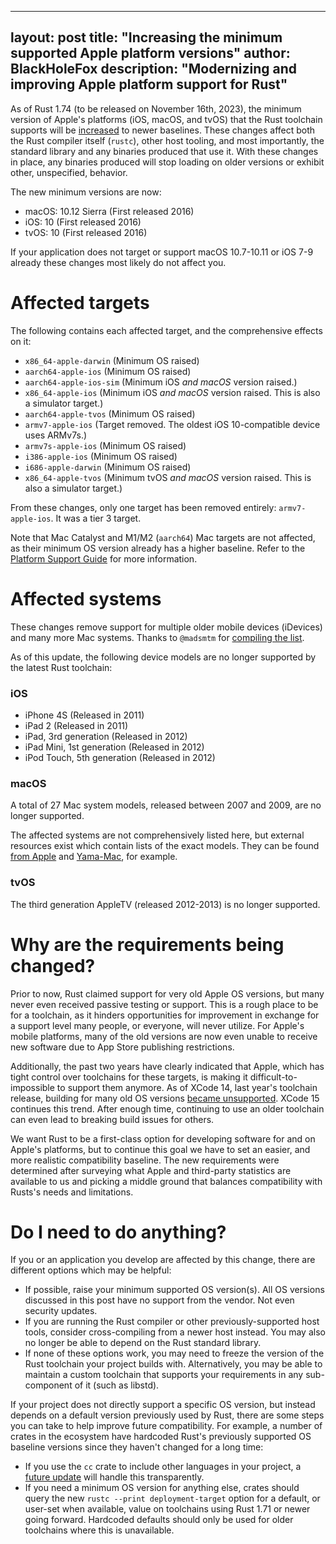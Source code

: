 
---
layout: post
title: "Increasing the minimum supported Apple platform versions"
author: BlackHoleFox
description: "Modernizing and improving Apple platform support for Rust"
---

As of Rust 1.74 (to be released on November 16th, 2023), the minimum version of Apple's platforms (iOS, macOS, and tvOS) that the Rust toolchain supports will be [increased](https://github.com/rust-lang/rust/pull/104385) to newer baselines. These changes affect both the Rust compiler itself (`rustc`), other host tooling, and most importantly, the standard library and any binaries produced that use it. With these changes in place, any binaries produced will stop loading on older versions or exhibit other, unspecified, behavior.

The new minimum versions are now:
- macOS: 10.12 Sierra (First released 2016)
- iOS: 10 (First released 2016)
- tvOS: 10 (First released 2016)

If your application does not target or support macOS 10.7-10.11 or iOS 7-9 already these changes most likely do not affect you.

# Affected targets

The following contains each affected target, and the comprehensive effects on it:
- `x86_64-apple-darwin` (Minimum OS raised)
- `aarch64-apple-ios` (Minimum OS raised)
- `aarch64-apple-ios-sim` (Minimum iOS *and macOS* version raised.)
- `x86_64-apple-ios` (Minimum iOS *and macOS* version raised. This is also a simulator target.)
- `aarch64-apple-tvos` (Minimum OS raised)
- `armv7-apple-ios` (Target removed. The oldest iOS 10-compatible device uses ARMv7s.)
- `armv7s-apple-ios` (Minimum OS raised)
- `i386-apple-ios` (Minimum OS raised)
- `i686-apple-darwin` (Minimum OS raised)
- `x86_64-apple-tvos` (Minimum tvOS *and macOS* version raised. This is also a simulator target.)

From these changes, only one target has been removed entirely: `armv7-apple-ios`. It was a tier 3 target.

Note that Mac Catalyst and M1/M2 (`aarch64`) Mac targets are not affected, as their minimum OS version already has a higher baseline. Refer to the [Platform Support Guide](https://doc.rust-lang.org/nightly/rustc/platform-support.html) for more information.

# Affected systems

These changes remove support for multiple older mobile devices (iDevices) and many more Mac systems. Thanks to `@madsmtm` for [compiling the list](https://github.com/rust-lang/rust/pull/104385#issuecomment-1317830217).

As of this update, the following device models are no longer supported by the latest Rust toolchain:

### iOS

-   iPhone 4S (Released in 2011)
-   iPad 2 (Released in 2011)
-   iPad, 3rd generation (Released in 2012)
-   iPad Mini, 1st generation (Released in 2012)
-   iPod Touch, 5th generation (Released in 2012)

### macOS

A total of 27 Mac system models, released between 2007 and 2009, are no longer supported.

The affected systems are not comprehensively listed here, but external resources exist which contain lists of the exact models. They can be found [from Apple](https://support.apple.com/kb/SP742?locale=en_US) and [Yama-Mac](https://yama-mac.com/en/macos_correspondence_table/#toc4), for example.

### tvOS

The third generation AppleTV (released 2012-2013) is no longer supported.

# Why are the requirements being changed?

Prior to now, Rust claimed support for very old Apple OS versions, but many never even received passive testing or support. This is a rough place to be for a toolchain, as it hinders opportunities for improvement in exchange for a support level many people, or everyone, will never utilize. For Apple's mobile platforms, many of the old versions are now even unable to receive new software due to App Store publishing restrictions.

Additionally, the past two years have clearly indicated that Apple, which has tight control over toolchains for these targets, is making it difficult-to-impossible to support them anymore. As of XCode 14, last year's toolchain release, building for many old OS versions [became unsupported](https://developer.apple.com/documentation/xcode-release-notes/xcode-14-release-notes). XCode 15 continues this trend. After enough time, continuing to use an older toolchain can even lead to breaking build issues for others.

We want Rust to be a first-class option for developing software for and on Apple's platforms, but to continue this goal we have to set an easier, and more realistic compatibility baseline. The new requirements were determined after surveying what Apple and third-party statistics are available to us and picking a middle ground that balances compatibility with Rusts's needs and limitations.

# Do I need to do anything?

If you or an application you develop are affected by this change, there are different options which may be helpful:
- If possible, raise your minimum supported OS version(s). All OS versions discussed in this post have no support from the vendor. Not even security updates.
-  If you are running the Rust compiler or other previously-supported host tools, consider cross-compiling from a newer host instead. You may also no longer be able to depend on the Rust standard library.
- If none of these options work, you may need to freeze the version of the Rust toolchain your project builds with. Alternatively, you may be able to maintain a custom toolchain that supports your requirements in any sub-component of it (such as libstd).

If your project does not directly support a specific OS version, but instead depends on a default version previously used by Rust, there are some steps you can take
to help improve future compatibility. For example, a number of crates in the ecosystem have hardcoded Rust's previously supported OS baseline versions since they haven't changed for a long time:
- If you use the `cc` crate to include other languages in your project, a [future update](https://github.com/rust-lang/cc-rs/pull/848) will handle this transparently.
- If you need a minimum OS version for anything else, crates should query the new `rustc --print deployment-target` option for a default, or user-set when available, value on toolchains using Rust 1.71 or newer going forward. Hardcoded defaults should only be used for older toolchains where this is unavailable.
